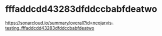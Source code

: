 # fffaddcdd43283dfddccbabfdeatwo
https://sonarcloud.io/summary/overall?id=neojarvis-testing_fffaddcdd43283dfddccbabfdeatwo
